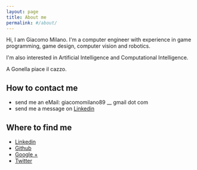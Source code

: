 ```yaml
---
layout: page
title: About me
permalink: #/about/
---
```


Hi, I am Giacomo Milano. I'm a computer engineer with experience in game programming, game design, computer vision and robotics.

I'm also interested in Artificial Intelligence and Computational Intelligence.

<!-- ### My projects
-

### My CV
- -->

A Gonella piace il cazzo.

## How to contact me
- send me an eMail: giacomomilano89 __ gmail dot com
- send me a message on [Linkedin][linkedin]

## Where to find me
- [Linkedin][linkedin]
- [Github][github]
- [Google +][google+]
- [Twitter][twitter]

[linkedin]: https://www.linkedin.com/in/giacomomilano
[github]: https://github.com/jackMilano
[google+]: https://plus.google.com/+GiacomoMilano89
[twitter]: https://twitter.com/Giacomo_Milano
